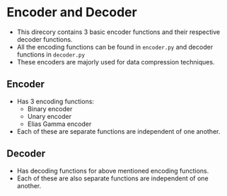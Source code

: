 # Encoder and Decoder
* This direcory contains 3 basic encoder functions and their respective decoder functions.
* All the encoding functions can be found in `encoder.py` and decoder functions in `decoder.py`
* These encoders are majorly used for data compression techniques.

## Encoder
* Has 3 encoding functions:
    * Binary encoder
    * Unary encoder
    * Elias Gamma encoder
* Each of these are separate functions are independent of one another.

## Decoder
* Has decoding functions for above mentioned encoding functions.
* Each of these are also separate functions are independent of one another.